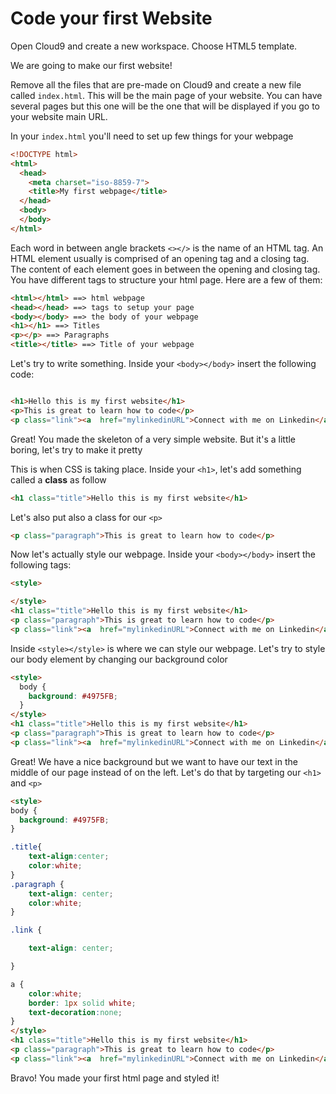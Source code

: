 # Code your first Website

Open Cloud9 and create a new workspace. Choose HTML5 template.

We are going to make our first website!

Remove all the files that are pre-made on Cloud9 and create a new file called `index.html`. This will be the main page of your website. You can have several pages but this one will be the one that will be displayed if you go to your website main URL.

In your `index.html` you'll need to set up few things for your webpage

```html
<!DOCTYPE html>
<html>
  <head>
    <meta charset="iso-8859-7">
    <title>My first webpage</title>
  </head>
  <body>
  </body>
</html>
```

Each word in between angle brackets `<></>` is the name of an HTML tag. An HTML element usually is comprised of an opening tag and a closing tag. The content of each element goes in between the opening and closing tag. You have different tags to structure your html page. Here are a few of them:

```html
<html></html> ==> html webpage
<head></head> ==> tags to setup your page
<body></body> ==> the body of your webpage
<h1></h1> ==> Titles
<p></p> ==> Paragraphs
<title></title> ==> Title of your webpage
```
Let's try to write something. Inside your `<body></body>` insert the following code:

```html

<h1>Hello this is my first website</h1>
<p>This is great to learn how to code</p>
<p class="link"><a  href="mylinkedinURL">Connect with me on Linkedin</a></p>

```

Great! You made the skeleton of a very simple website. But it's a little boring, let's try to make it pretty

This is when CSS is taking place. Inside your `<h1>`, let's add something called a **class** as follow

```html
<h1 class="title">Hello this is my first website</h1>
```

Let's also put also a class for our `<p>`

```html
<p class="paragraph">This is great to learn how to code</p>
```

Now let's actually style our webpage. Inside your `<body></body>` insert the following tags:

```html
<style>

</style>
<h1 class="title">Hello this is my first website</h1>
<p class="paragraph">This is great to learn how to code</p>
<p class="link"><a  href="mylinkedinURL">Connect with me on Linkedin</a></p>

```

Inside `<style></style>` is where we can style our webpage. Let's try to style our body element by changing our background color

```html
<style>
  body {
    background: #4975FB;
  }
</style>
<h1 class="title">Hello this is my first website</h1>
<p class="paragraph">This is great to learn how to code</p>
<p class="link"><a  href="mylinkedinURL">Connect with me on Linkedin</a></p>
```

Great! We have a nice background but we want to have our text in the middle of our page instead of on the left. Let's do that by targeting our `<h1>` and `<p>`

```html
<style>
body {
  background: #4975FB;
}

.title{
    text-align:center;
    color:white;
}
.paragraph {
    text-align: center;
    color:white;
}

.link {

    text-align: center;

}

a {
    color:white;
    border: 1px solid white;
    text-decoration:none;
}
</style>
<h1 class="title">Hello this is my first website</h1>
<p class="paragraph">This is great to learn how to code</p>
<p class="link"><a  href="mylinkedinURL">Connect with me on Linkedin</a></p>
```


Bravo! You made your first html page and styled it!
